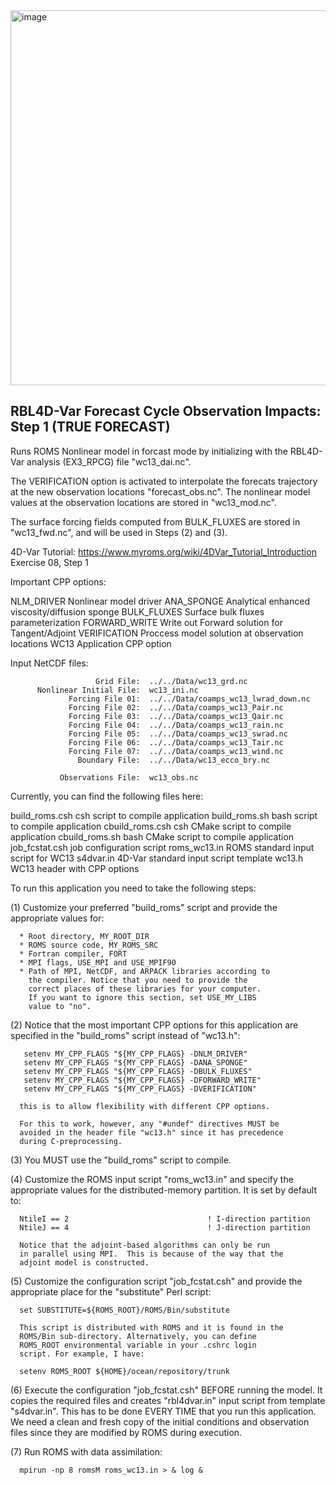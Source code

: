 <img width="600" alt="image" src="https://github.com/myroms/roms_test/assets/23062912/ad6a7ef1-1fed-4b2e-96b9-9c53615b9333">

## RBL4D-Var Forecast Cycle Observation Impacts: Step 1 (TRUE FORECAST)

Runs ROMS Nonlinear model in forcast mode by initializing with
the RBL4D-Var analysis (EX3_RPCG) file "wc13_dai.nc".

The VERIFICATION option is activated to interpolate the forecats
trajectory at the new observation locations "forecast_obs.nc". The
nonlinear model values at the observation locations are stored in
"wc13_mod.nc".

The surface forcing fields computed from BULK_FLUXES are stored in
"wc13_fwd.nc", and will be used in Steps (2) and (3).


4D-Var Tutorial: https://www.myroms.org/wiki/4DVar_Tutorial_Introduction
                 Exercise 08, Step 1


Important CPP options:

   NLM_DRIVER              Nonlinear model driver
   ANA_SPONGE              Analytical enhanced viscosity/diffusion sponge
   BULK_FLUXES             Surface bulk fluxes parameterization
   FORWARD_WRITE           Write out Forward solution for Tangent/Adjoint
   VERIFICATION            Proccess model solution at observation locations
   WC13                    Application CPP option

Input NetCDF files:

                       Grid File:  ../../Data/wc13_grd.nc
          Nonlinear Initial File:  wc13_ini.nc
                 Forcing File 01:  ../../Data/coamps_wc13_lwrad_down.nc
                 Forcing File 02:  ../../Data/coamps_wc13_Pair.nc
                 Forcing File 03:  ../../Data/coamps_wc13_Qair.nc
                 Forcing File 04:  ../../Data/coamps_wc13_rain.nc
                 Forcing File 05:  ../../Data/coamps_wc13_swrad.nc
                 Forcing File 06:  ../../Data/coamps_wc13_Tair.nc
                 Forcing File 07:  ../../Data/coamps_wc13_wind.nc
                   Boundary File:  ../../Data/wc13_ecco_bry.nc

               Observations File:  wc13_obs.nc

Currently, you can find the following files here:

   build_roms.csh      csh  script to compile application
   build_roms.sh       bash script to compile application
   cbuild_roms.csh     csh  CMake script to compile application
   cbuild_roms.sh      bash CMake script to compile application
   job_fcstat.csh      job configuration script
   roms_wc13.in        ROMS standard input script for WC13
   s4dvar.in           4D-Var standard input script template
   wc13.h              WC13 header with CPP options

To run this application you need to take the following steps:

  (1) Customize your preferred "build_roms" script and provide the
      appropriate values for:

      * Root directory, MY_ROOT_DIR
      * ROMS source code, MY_ROMS_SRC
      * Fortran compiler, FORT
      * MPI flags, USE_MPI and USE_MPIF90
      * Path of MPI, NetCDF, and ARPACK libraries according to
        the compiler. Notice that you need to provide the
        correct places of these libraries for your computer.
        If you want to ignore this section, set USE_MY_LIBS
        value to "no".

  (2) Notice that the most important CPP options for this application
      are specified in the "build_roms" script instead of "wc13.h":

       setenv MY_CPP_FLAGS "${MY_CPP_FLAGS} -DNLM_DRIVER"
       setenv MY_CPP_FLAGS "${MY_CPP_FLAGS} -DANA_SPONGE"
       setenv MY_CPP_FLAGS "${MY_CPP_FLAGS} -DBULK_FLUXES"
       setenv MY_CPP_FLAGS "${MY_CPP_FLAGS} -DFORWARD_WRITE"
       setenv MY_CPP_FLAGS "${MY_CPP_FLAGS} -DVERIFICATION"

      this is to allow flexibility with different CPP options.

      For this to work, however, any "#undef" directives MUST be
      avoided in the header file "wc13.h" since it has precedence
      during C-preprocessing.

  (3) You MUST use the "build_roms" script to compile.

  (4) Customize the ROMS input script "roms_wc13.in" and specify
      the appropriate values for the distributed-memory partition.
      It is set by default to:

      NtileI == 2                               ! I-direction partition
      NtileJ == 4                               ! J-direction partition

      Notice that the adjoint-based algorithms can only be run
      in parallel using MPI.  This is because of the way that the
      adjoint model is constructed.

  (5) Customize the configuration script "job_fcstat.csh" and provide
      the appropriate place for the "substitute" Perl script:

      set SUBSTITUTE=${ROMS_ROOT}/ROMS/Bin/substitute

      This script is distributed with ROMS and it is found in the
      ROMS/Bin sub-directory. Alternatively, you can define
      ROMS_ROOT environmental variable in your .cshrc login
      script. For example, I have:

      setenv ROMS_ROOT ${HOME}/ocean/repository/trunk

  (6) Execute the configuration "job_fcstat.csh" BEFORE running
      the model. It copies the required files and creates "rbl4dvar.in"
      input script from template "s4dvar.in". This has to be done
      EVERY TIME that you run this application. We need a clean and
      fresh copy of the initial conditions and observation files
      since they are modified by ROMS during execution.

  (7) Run ROMS with data assimilation:

      mpirun -np 8 romsM roms_wc13.in > & log &





